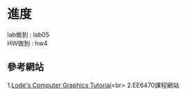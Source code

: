 # 進度
  lab做到 : lab05<br>
  HW做到  : hw4<br>



## 參考網站
1.[Lode's Computer Graphics Tutorial](https://lodev.org/cgtutor/filtering.html#Gaussian_Blur_)<br>
2.EE6470課程網站<br>


